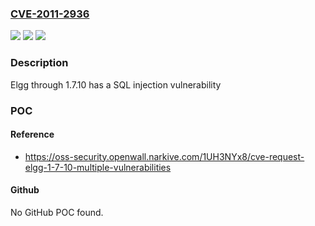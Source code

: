 ### [CVE-2011-2936](https://cve.mitre.org/cgi-bin/cvename.cgi?name=CVE-2011-2936)
![](https://img.shields.io/static/v1?label=Product&message=Elgg&color=blue)
![](https://img.shields.io/static/v1?label=Version&message=n%2Fa&color=blue)
![](https://img.shields.io/static/v1?label=Vulnerability&message=unspecified&color=brighgreen)

### Description

Elgg through 1.7.10 has a SQL injection vulnerability

### POC

#### Reference
- https://oss-security.openwall.narkive.com/1UH3NYx8/cve-request-elgg-1-7-10-multiple-vulnerabilities

#### Github
No GitHub POC found.

